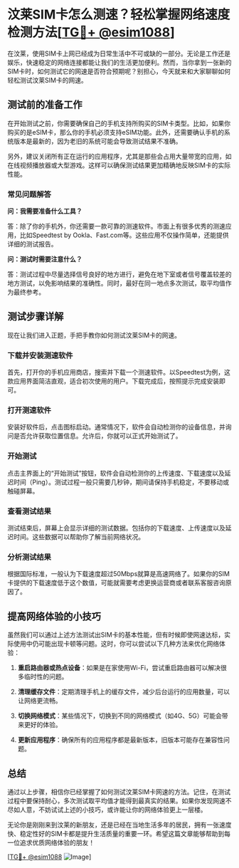 # 汶莱SIM卡怎么测速？轻松掌握网络速度检测方法[[TG💪+ @esim1088](https://t.me/s/esim1088)]

在汶莱，使用SIM卡上网已经成为日常生活中不可或缺的一部分。无论是工作还是娱乐，快速稳定的网络连接都能让我们的生活更加便利。然而，当你拿到一张新的SIM卡时，如何测试它的网速是否符合预期呢？别担心，今天就来和大家聊聊如何轻松测试汶莱SIM卡的网速。

## 测试前的准备工作

在开始测试之前，你需要确保自己的手机支持所购买的SIM卡类型。比如，如果你购买的是eSIM卡，那么你的手机必须支持eSIM功能。此外，还需要确认手机的系统版本是最新的，因为老旧的系统可能会导致测试结果不准确。

另外，建议关闭所有正在运行的应用程序，尤其是那些会占用大量带宽的应用，如在线视频播放器或大型游戏。这样可以确保测试结果更加精确地反映SIM卡的实际性能。

### 常见问题解答

**问：我需要准备什么工具？**

答：除了你的手机外，你还需要一款可靠的测速软件。市面上有很多优秀的测速应用，比如Speedtest by Ookla、Fast.com等。这些应用不仅操作简单，还能提供详细的测试报告。

**问：测试时需要注意什么？**

答：测试过程中尽量选择信号良好的地方进行，避免在地下室或者信号覆盖较差的地方测试，以免影响结果的准确性。同时，最好在同一地点多次测试，取平均值作为最终参考。

## 测试步骤详解

现在让我们进入正题，手把手教你如何测试汶莱SIM卡的网速。

### 下载并安装测速软件

首先，打开你的手机应用商店，搜索并下载一个测速软件。以Speedtest为例，这款应用界面简洁直观，适合初次使用的用户。下载完成后，按照提示完成安装即可。

### 打开测速软件

安装好软件后，点击图标启动。通常情况下，软件会自动检测你的设备信息，并询问是否允许获取位置信息。允许后，你就可以正式开始测试了。

### 开始测试

点击主界面上的“开始测试”按钮，软件会自动检测你的上传速度、下载速度以及延迟时间（Ping）。测试过程一般只需要几秒钟，期间请保持手机稳定，不要移动或触碰屏幕。

### 查看测试结果

测试结束后，屏幕上会显示详细的测试数据。包括你的下载速度、上传速度以及延迟时间。这些数据可以帮助你了解当前网络状况。

### 分析测试结果

根据国际标准，一般认为下载速度超过50Mbps就算是高速网络了。如果你的SIM卡提供的下载速度低于这个数值，可能就需要考虑更换运营商或者联系客服咨询原因了。

## 提高网络体验的小技巧

虽然我们可以通过上述方法测试出SIM卡的基本性能，但有时候即使网速达标，实际使用中仍可能出现卡顿等问题。这时，你可以尝试以下几种方法来优化网络体验：

1. **重启路由器或热点设备**：如果是在家使用Wi-Fi，尝试重启路由器可以解决很多临时性的问题。
   
2. **清理缓存文件**：定期清理手机上的缓存文件，减少后台运行的应用数量，可以让网络更流畅。

3. **切换网络模式**：某些情况下，切换到不同的网络模式（如4G、5G）可能会带来更好的体验。

4. **更新应用程序**：确保所有的应用程序都是最新版本，旧版本可能存在兼容性问题。

## 总结

通过以上步骤，相信你已经掌握了如何测试汶莱SIM卡网速的方法。记住，在测试过程中要保持耐心，多次测试取平均值才能得到最真实的结果。如果你发现网速不尽如人意，不妨试试上述的小技巧，或许能让你的网络体验更上一层楼。

无论你是刚刚来到汶莱的新朋友，还是已经在当地生活多年的居民，拥有一张速度快、稳定性好的SIM卡都是提升生活质量的重要一环。希望这篇文章能够帮助到每一位追求优质网络体验的朋友！

[[TG💪+ @esim1088](https://t.me/s/esim1088) ![Image](https://i.postimg.cc/4NQfJmqS/Snipaste-2025-05-13-00-14-12.png)]
